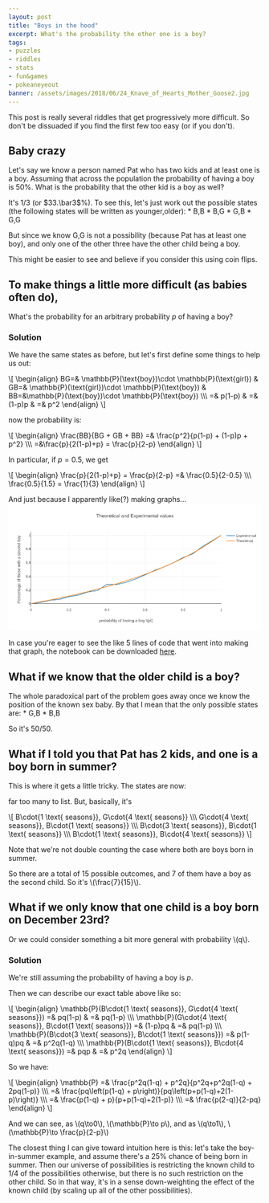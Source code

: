 ```yaml
---
layout: post
title: "Boys in the hood"
excerpt: What's the probability the other one is a boy?
tags:
- puzzles
- riddles
- stats
- fun&games
- pokeaneyeout
banner: /assets/images/2018/06/24_Knave_of_Hearts_Mother_Goose2.jpg
---
```


This post is really several riddles that get progressively more difficult. So don't be dissuaded if you find the first few too easy (or if you don't).

## Baby crazy

Let's say we know a person named Pat who has two kids and at least one is a boy. Assuming that across the population the probability of having a boy is 50%. What is the probability that the other kid is a boy as well?

<div class="hint" markdown="1">
It's 1/3 (or $33.\bar3$%). To see this, let's just work out the possible states (the following states will be written as younger,older):
* B,B
* B,G
* G,B
* G,G

But since we know G,G is not a possibility (because Pat has at least one boy), and only one of the other three have the other child being a boy.

This might be easier to see and believe if you consider this using coin flips.
</div>

## To make things a little more difficult (as babies often do),

What's the probability for an arbitrary probability $p$ of having a boy?

### Solution
<div class="hint" markdown="1">
We have the same states as before, but let's first define some things to help us out:

\\[
\begin{align}
	BG=& \mathbb{P}(\text{boy})\cdot \mathbb{P}(\text{girl}) & GB=& \mathbb{P}(\text{girl})\cdot \mathbb{P}(\text{boy}) & BB=&\mathbb{P}(\text{boy})\cdot \mathbb{P}(\text{boy}) \\\\\\
	=& p(1-p) & =& (1-p)p & =& p^2
\end{align}
\\]

now the probability is:

\\[
\begin{align}
	\frac{BB}{BG + GB + BB} =& \frac{p^2}{p(1-p) + (1-p)p + p^2} \\\\\\
	=&\frac{p}{2(1-p)+p} = \frac{p}{2-p}
\end{align}
\\]

In particular, if $p=0.5$, we get

\\[
\begin{align}
	\frac{p}{2(1-p)+p} = \frac{p}{2-p} =& \frac{0.5}{2-0.5} \\\\\\
	\frac{0.5}{1.5} = \frac{1}{3}
\end{align}
\\]

And just because I apparently like(?) making graphs...
![percentage plot](/assets/images/2018/06/24_expPlot.png)

In case you're eager to see the like 5 lines of code that went into making that graph, the notebook can be downloaded [here](/assets/notebooks/2018/06/24_boys-in-the-hood.ipynb).
</div>

## What if we know that the older child is a boy?

<div class="hint" markdown="1">
The whole paradoxical part of the problem goes away once we know the position of the known sex baby. By that I mean that the only possible states are:
* G,B
* B,B

So it's 50/50.
</div>

## What if I told you that Pat has 2 kids, and one is a boy born in summer?

<div class="hint" markdown="1">
This is where it gets a little tricky. The states are now:

far too many to list. But, basically, it's

\\[
B\cdot\{1 \text{ seasons}\}, G\cdot\{4 \text{ seasons}} \\\\\\
G\cdot\{4 \text{ seasons}\}, B\cdot\{1 \text{ seasons}} \\\\\\
B\cdot\{3 \text{ seasons}\}, B\cdot\{1 \text{ seasons}} \\\\\\
B\cdot\{1 \text{ seasons}\}, B\cdot\{4 \text{ seasons}}
\\]

Note that we're not double counting the case where both are boys born in summer.

So there are a total of 15 possible outcomes, and 7 of them have a boy as the second child. So it's \\(\frac{7}{15}\\).
</div>

## What if we only know that one child is a boy born on December 23rd?

Or we could consider something a bit more general with probability \\(q\\).

### Solution

<div class="hint" markdown="1">

We're still assuming the probability of having a boy is $p$.

Then we can describe our exact table above like so:

\\[
\begin{align}
	\mathbb{P}(B\cdot\{1 \text{ seasons}\}, G\cdot\{4 \text{ seasons}}) =& pq(1-p) & =& pq(1-p) \\\\\\
	\mathbb{P}(G\cdot\{4 \text{ seasons}\}, B\cdot\{1 \text{ seasons}}) =& (1-p)pq & =& pq(1-p) \\\\\\
	\mathbb{P}(B\cdot\{3 \text{ seasons}\}, B\cdot\{1 \text{ seasons}}) =& p(1-q)pq & =& p^2q(1-q) \\\\\\
	\mathbb{P}(B\cdot\{1 \text{ seasons}\}, B\cdot\{4 \text{ seasons}}) =& pqp & =& p^2q
\end{align}
\\]

So we have:

\\[
\begin{align}
	\mathbb{P} =& \frac{p^2q(1-q) + p^2q}{p^2q+p^2q(1-q) + 2pq(1-p)} \\\\\\
	=& \frac{pq\left(p(1-q) + p\right)}{pq\left(p+p(1-q)+2(1-p)\right)} \\\\\\
	=& \frac{p(1-q) + p}{p+p(1-q)+2(1-p)} \\\\\\
	=& \frac{p(2-q)}{2-pq}
\end{align}
\\]

And we can see, as \\(q\to0\\), \\(\mathbb{P}\to p\\), and as \\(q\to1\\), \\(\mathbb{P}\to \frac{p}{2-p}\\)

The closest thing I can give toward intuition here is this: let's take the boy-in-summer example, and assume there's a 25% chance of being born in summer. Then our universe of possibilities is restricting the known child to 1/4 of the possibilities otherwise, but there is no such restriction on the other child. So in that way, it's in a sense down-weighting the effect of the known child (by scaling up all of the other possibilities).
</div>
